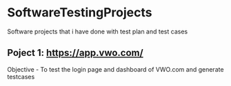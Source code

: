 # SoftwareTestingProjects
Software projects that i have done with test plan and test cases

## Poject 1: https://app.vwo.com/
Objective - To test the login page and dashboard of VWO.com
and generate testcases
